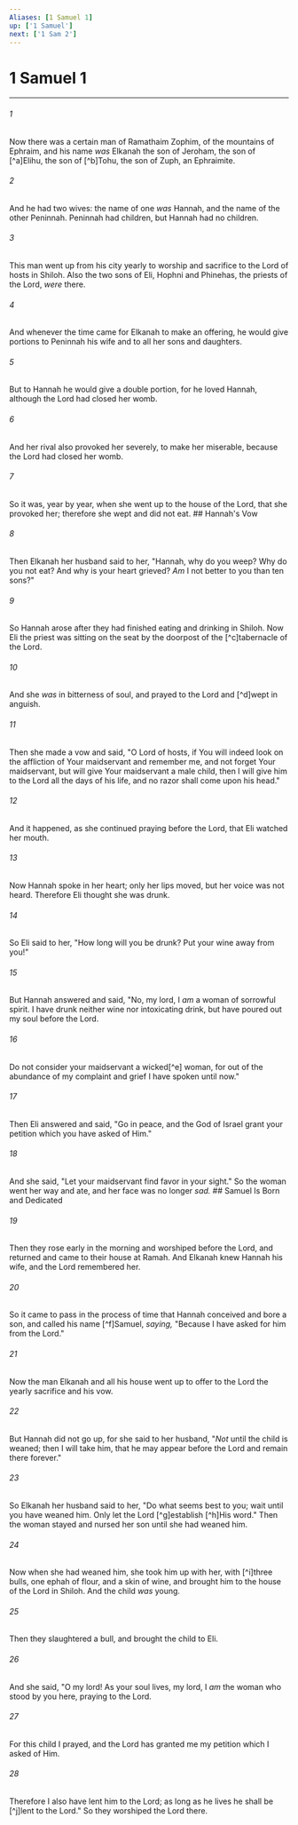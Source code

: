 ```yaml
---
Aliases: [1 Samuel 1]
up: ['1 Samuel']
next: ['1 Sam 2']
---
```

# 1 Samuel 1

***


###### 1 
Now there was a certain man of Ramathaim Zophim, of the mountains of Ephraim, and his name _was_ Elkanah the son of Jeroham, the son of [^a]Elihu, the son of [^b]Tohu, the son of Zuph, an Ephraimite. 

###### 2 
And he had two wives: the name of one _was_ Hannah, and the name of the other Peninnah. Peninnah had children, but Hannah had no children. 

###### 3 
This man went up from his city yearly to worship and sacrifice to the Lord of hosts in Shiloh. Also the two sons of Eli, Hophni and Phinehas, the priests of the Lord, _were_ there. 

###### 4 
And whenever the time came for Elkanah to make an offering, he would give portions to Peninnah his wife and to all her sons and daughters. 

###### 5 
But to Hannah he would give a double portion, for he loved Hannah, although the Lord had closed her womb. 

###### 6 
And her rival also provoked her severely, to make her miserable, because the Lord had closed her womb. 

###### 7 
So it was, year by year, when she went up to the house of the Lord, that she provoked her; therefore she wept and did not eat. ## Hannah's Vow 

###### 8 
Then Elkanah her husband said to her, "Hannah, why do you weep? Why do you not eat? And why is your heart grieved? _Am_ I not better to you than ten sons?" 

###### 9 
So Hannah arose after they had finished eating and drinking in Shiloh. Now Eli the priest was sitting on the seat by the doorpost of the [^c]tabernacle of the Lord. 

###### 10 
And she _was_ in bitterness of soul, and prayed to the Lord and [^d]wept in anguish. 

###### 11 
Then she made a vow and said, "O Lord of hosts, if You will indeed look on the affliction of Your maidservant and remember me, and not forget Your maidservant, but will give Your maidservant a male child, then I will give him to the Lord all the days of his life, and no razor shall come upon his head." 

###### 12 
And it happened, as she continued praying before the Lord, that Eli watched her mouth. 

###### 13 
Now Hannah spoke in her heart; only her lips moved, but her voice was not heard. Therefore Eli thought she was drunk. 

###### 14 
So Eli said to her, "How long will you be drunk? Put your wine away from you!" 

###### 15 
But Hannah answered and said, "No, my lord, I _am_ a woman of sorrowful spirit. I have drunk neither wine nor intoxicating drink, but have poured out my soul before the Lord. 

###### 16 
Do not consider your maidservant a wicked[^e] woman, for out of the abundance of my complaint and grief I have spoken until now." 

###### 17 
Then Eli answered and said, "Go in peace, and the God of Israel grant your petition which you have asked of Him." 

###### 18 
And she said, "Let your maidservant find favor in your sight." So the woman went her way and ate, and her face was no longer _sad._ ## Samuel Is Born and Dedicated 

###### 19 
Then they rose early in the morning and worshiped before the Lord, and returned and came to their house at Ramah. And Elkanah knew Hannah his wife, and the Lord remembered her. 

###### 20 
So it came to pass in the process of time that Hannah conceived and bore a son, and called his name [^f]Samuel, _saying,_ "Because I have asked for him from the Lord." 

###### 21 
Now the man Elkanah and all his house went up to offer to the Lord the yearly sacrifice and his vow. 

###### 22 
But Hannah did not go up, for she said to her husband, "_Not_ until the child is weaned; then I will take him, that he may appear before the Lord and remain there forever." 

###### 23 
So Elkanah her husband said to her, "Do what seems best to you; wait until you have weaned him. Only let the Lord [^g]establish [^h]His word." Then the woman stayed and nursed her son until she had weaned him. 

###### 24 
Now when she had weaned him, she took him up with her, with [^i]three bulls, one ephah of flour, and a skin of wine, and brought him to the house of the Lord in Shiloh. And the child _was_ young. 

###### 25 
Then they slaughtered a bull, and brought the child to Eli. 

###### 26 
And she said, "O my lord! As your soul lives, my lord, I _am_ the woman who stood by you here, praying to the Lord. 

###### 27 
For this child I prayed, and the Lord has granted me my petition which I asked of Him. 

###### 28 
Therefore I also have lent him to the Lord; as long as he lives he shall be [^j]lent to the Lord." So they worshiped the Lord there.
